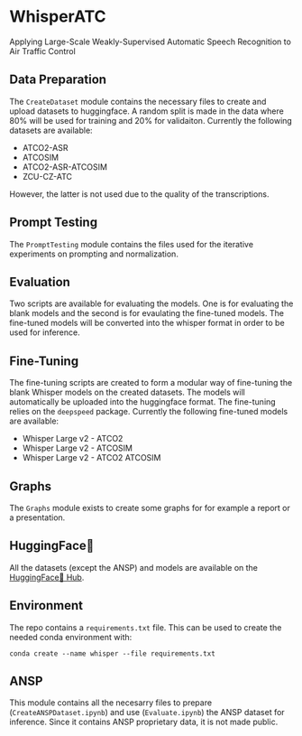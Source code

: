 # WhisperATC
Applying Large-Scale Weakly-Supervised Automatic Speech Recognition to Air Traffic Control

## Data Preparation
The ```CreateDataset``` module contains the necessary files to create and upload datasets to huggingface. A random split is made in the data where 80% will be used for training and 20% for validaiton. Currently the following datasets are available:

- ATCO2-ASR
- ATCOSIM
- ATCO2-ASR-ATCOSIM
- ZCU-CZ-ATC

However, the latter is not used due to the quality of the transcriptions. 

## Prompt Testing
The ```PromptTesting``` module contains the files used for the iterative experiments on prompting and normalization. 

## Evaluation
Two scripts are available for evaluating the models. One is for evaluating the blank models and the second is for evaulating the fine-tuned models. The fine-tuned models will be converted into the whisper format in order to be used for inference.

## Fine-Tuning
The fine-tuning scripts are created to form a modular way of fine-tuning the blank Whisper models on the created datasets. The models will automatically be uploaded into the huggingface format. The fine-tuning relies on the ```deepspeed``` package. Currently the following fine-tuned models are available:

- Whisper Large v2 - ATCO2
- Whisper Large v2 - ATCOSIM
- Whisper Large v2 - ATCO2 ATCOSIM

## Graphs
The ```Graphs``` module exists to create some graphs for for example a report or a presentation.

## HuggingFace🤗
All the datasets (except the ANSP) and models are available on the [HuggingFace🤗 Hub](https://huggingface.co/jlvdoorn).

## Environment
The repo contains a ```requirements.txt``` file. This can be used to create the needed conda environment with:
```
conda create --name whisper --file requirements.txt
```

## ANSP
This module contains all the necesarry files to prepare (```CreateANSPDataset.ipynb```) and use (```Evaluate.ipynb```) the ANSP dataset for inference. Since it contains ANSP proprietary data, it is not made public.

